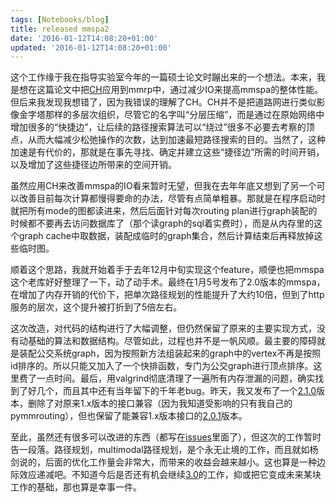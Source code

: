 ```yaml
---
tags: [Notebooks/blog]
title: released mmspa2
date: '2016-01-12T14:08:20+01:00'
updated: '2016-01-12T14:08:20+01:00'
---
```


这个工作缘于我在指导实验室今年的一篇硕士论文时蹦出来的一个想法。本来，我是想在这篇论文中把[CH](https://www.wikiwand.com/en/Contraction_hierarchies)应用到mmrp中，通过减少IO来提高mmspa的整体性能。但后来我发现我想错了，因为我错误的理解了CH。CH并不是把道路网进行类似影像金字塔那样的多层次组织，尽管它的名字叫“分层压缩”，而是通过在原始网络中增加很多的“快捷边”，让后续的路径搜索算法可以“绕过”很多不必要去考察的顶点，从而大幅减少松弛操作的次数，达到加速最短路径搜索的目的。当然了，这种加速是有代价的，那就是在事先寻找、确定并建立这些“捷径边”所需的时间开销，以及增加了这些捷径边所带来的空间开销。

虽然应用CH来改善mmspa的IO看来暂时无望，但我在去年年底又想到了另一个可以改善目前每次计算都慢得要命的办法，尽管有点简单粗暴。那就是在程序启动时就把所有mode的图都读进来，然后后面针对每次routing plan进行graph装配的时候都不要再去访问数据库了（那个读graph的sql着实费时），而是从内存里的这个graph cache中取数据，装配成临时的graph集合，然后计算结束后再释放掉这些临时图。

顺着这个思路，我就开始着手于去年12月中旬实现这个feature，顺便也把mmspa这个老库好好整理了一下，动了动手术。最终在1月5号发布了2.0版本的mmspa，在增加了内存开销的代价下，把单次路径规划的性能提升了大约10倍，但到了http服务的层次，这个提升被打折到了5倍左右。

这次改造，对代码的结构进行了大幅调整，但仍然保留了原来的主要实现方式，没有动基础的算法和数据结构。尽管如此，过程也并不是一帆风顺。最主要的障碍就是装配公交系统graph，因为按照新方法组装起来的graph中的vertex不再是按照id排序的。所以只能又加入了一个快排函数，专门为公交graph进行顶点排序。这里费了一点时间。最后，用valgrind彻底清理了一遍所有内存泄漏的问题，确实找到了好几个，而且其中还有当年留下的千年老bug。昨天，我又发布了一个[2.1.0](https://github.com/tumluliu/mmspa/releases/tag/v2.1)版本，删除了对原来1.x版本的接口兼容（因为我知道受影响的只有我自己的pymmrouting），但也保留了能兼容1.x版本接口的[2.0.1](https://github.com/tumluliu/mmspa/releases/tag/v2.0.1)版本。

至此，虽然还有很多可以改进的东西（都写在[issues](https://github.com/tumluliu/mmspa/issues)里面了），但这次的工作暂时告一段落。路径规划，multimodal路径规划，是个永无止境的工作，而且就如杨剑说的，后面的优化工作量会非常大，而带来的收益会越来越小。这也算是一种边际效应递减吧。不知道今后是否还有机会继续[3.0](https://github.com/tumluliu/mmspa/milestones/v3.0)的工作，抑或把它变成未来某块工作的基础，那也算是幸事一件。